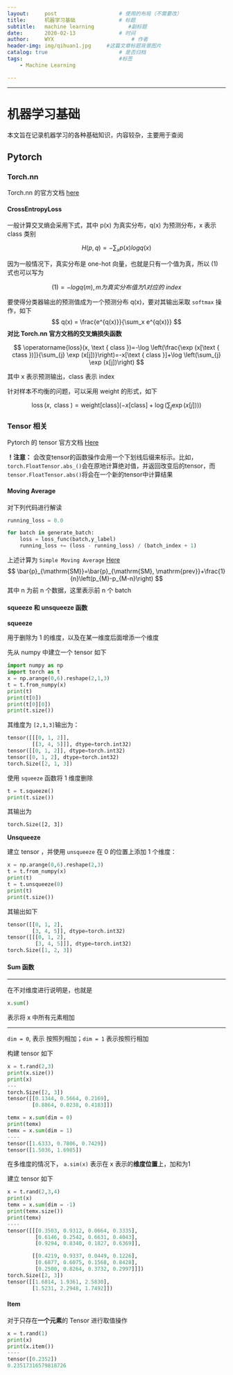 ```yaml
---
layout:     post   				    # 使用的布局（不需要改）
title:      机器学习基础				# 标题 
subtitle:   machine learning           #副标题
date:       2020-02-13 				# 时间
author:     WYX 						# 作者
header-img: img/qihuan1.jpg 	#这篇文章标题背景图片
catalog: true 						# 是否归档
tags:								#标签
    - Machine Learning 

---
```


---

# 机器学习基础

本文旨在记录机器学习的各种基础知识，内容较杂，主要用于查阅

## Pytorch 

### Torch.nn

Torch.nn 的官方文档 [here](https://pytorch.org/docs/stable/nn.html#)

#### CrossEntropyLoss

一般计算交叉熵会采用下式，其中 p(x) 为真实分布，q(x) 为预测分布，x 表示 class 类别


$$
H(p,q) = -\sum_x p(x)logq(x) \tag{1}
$$


因为一般情况下，真实分布是 one-hot 向量，也就是只有一个值为真，所以 (1) 式也可以写为


$$
(1) = -logq(m),m 为真实分布值为 1 对应的~ index
$$


要使得分类器输出的预测值成为一个预测分布 q(x)，要对其输出采取 `softmax` 操作，如下
$$
q(x) = \frac{e^{q(x)}}{\sum_x e^{q(x)}}
$$
**对比 Torch.nn 官方文档的交叉熵损失函数**


$$
\operatorname{loss}(x, \text { class })=-\log \left(\frac{\exp (x[\text { ctass })]}{\sum_{j} \exp (x[j])}\right)=-x[\text { class }]+\log \left(\sum_{j} \exp (x[j])\right)
$$


其中 x 表示预测输出，class 表示 index

针对样本不均衡的问题，可以采用 weight 的形式，如下


$$
\operatorname{loss}(x, \text { class })=\text {weight}[\text {class}]\left(-x[\text {class}]+\log \left(\sum_{j} \exp (x[j])\right)\right)
$$


### Tensor 相关

Pytorch 的 tensor 官方文档 [Here](https://pytorch-cn.readthedocs.io/zh/latest/package_references/Tensor/)

**！注意：** 会改变tensor的函数操作会用一个下划线后缀来标示。比如，`torch.FloatTensor.abs_()`会在原地计算绝对值，并返回改变后的tensor，而`tensor.FloatTensor.abs()`将会在一个新的tensor中计算结果

#### Moving Average

对下列代码进行解读

```python
running_loss = 0.0

for batch in generate_batch:
	loss = loss_func(batch,y_label)
    running_loss += (loss - running_loss) / (batch_index + 1)
```

上述计算为 `Simple Moving Average` [Here](https://en.wikipedia.org/wiki/Moving_average)
$$
\bar{p}_{\mathrm{SM}}=\bar{p}_{\mathrm{SM}, \mathrm{prev}}+\frac{1}{n}\left(p_{M}-p_{M-n}\right)
$$
其中 n 为前 n 个数据，这里表示前 n 个 batch



#### squeeze 和 unsqueeze 函数

**squeeze**

用于删除为 1 的维度，以及在某一维度后面增添一个维度

先从 numpy 中建立一个 tensor 如下

```python
import numpy as np
import torch as t
x = np.arange(0,6).reshape(2,1,3)
t = t.from_numpy(x)
print(t)
print(t[0])
print(t[0][0])
print(t.size())
```

其维度为 `[2,1,3]`输出为：

```python
tensor([[[0, 1, 2]],
        [[3, 4, 5]]], dtype=torch.int32)
tensor([[0, 1, 2]], dtype=torch.int32)
tensor([0, 1, 2], dtype=torch.int32)
torch.Size([2, 1, 3])
```

使用 `squeeze` 函数将 1 维度删除

```python
t = t.squeeze()
print(t.size())
```

其输出为

```
torch.Size([2, 3])
```

**Unsqueeze**

建立 tensor ，并使用 `unsqueeze`  在 0 的位置上添加 1 个维度：

```python
x = np.arange(0,6).reshape(2,3)
t = t.from_numpy(x)
print(t)
t = t.unsqueeze(0)
print(t)
print(t.size())
```

其输出如下

```python
tensor([[0, 1, 2],
        [3, 4, 5]], dtype=torch.int32)
tensor([[[0, 1, 2],
         [3, 4, 5]]], dtype=torch.int32)
torch.Size([1, 2, 3])
```



#### Sum 函数

---

在不对维度进行说明是，也就是

```python
x.sum()
```

表示将 x 中所有元素相加

---

`dim = 0`, 表示 按照列相加；`dim = 1` 表示按照行相加

构建 tensor 如下

```python
x = t.rand(2,3)
print(x.size())
print(x)
---
torch.Size([2, 3])
tensor([[0.1344, 0.5664, 0.2169],
        [0.8864, 0.0238, 0.4183]])
```

```python
temx = x.sum(dim = 0)
print(temx)
temx = x.sum(dim = 1)
----
tensor([1.6333, 0.7806, 0.7429])
tensor([1.5036, 1.6985])
```

在多维度的情况下， `a.sim(x)`  表示在 x 表示的**维度位置**上，加和为1

建立 tensor 如下

```python
x = t.rand(2,3,4)
print(x)
temx = x.sum(dim = -1)
print(temx.size())
print(temx)
----
tensor([[[0.3503, 0.9312, 0.0664, 0.3335],
         [0.6146, 0.2542, 0.6631, 0.4043],
         [0.9294, 0.8340, 0.1827, 0.6369]],

        [[0.4219, 0.9337, 0.0449, 0.1226],
         [0.6877, 0.6075, 0.1568, 0.8428],
         [0.2500, 0.8264, 0.3732, 0.2997]]])
torch.Size([2, 3])
tensor([[1.6814, 1.9361, 2.5830],
        [1.5231, 2.2948, 1.7492]])
```

#### Item

对于只存在**一个元素**的 Tensor 进行取值操作

```Python
x = t.rand(1)
print(x)
print(x.item())
----
tensor([0.2352])
0.23517316579818726
```


